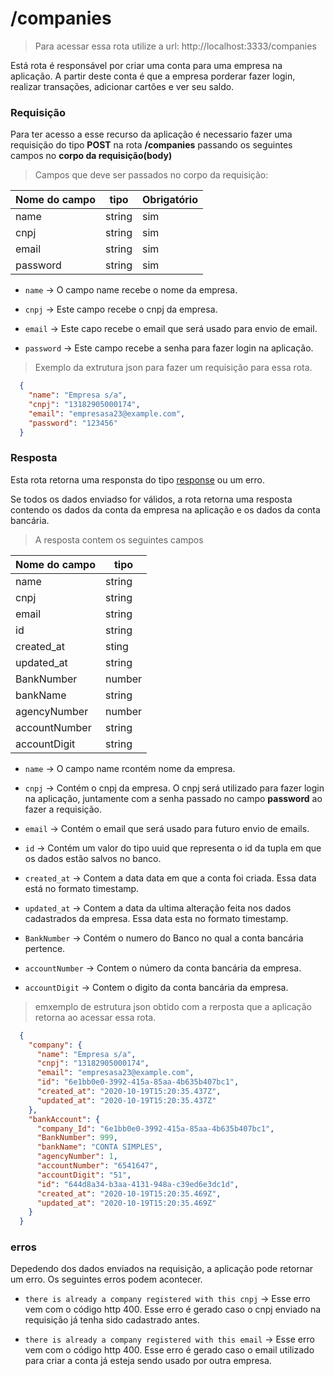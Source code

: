 # /companies

> Para acessar essa rota utilize a url: http://localhost:3333/companies

Está rota é responsável por criar uma conta para uma empresa na aplicação.
A partir deste conta é que a empresa porderar fazer login, realizar transações, adicionar cartões e ver seu saldo.

### Requisição
  Para ter acesso a esse recurso da aplicação é necessario fazer uma requisição do tipo **POST** na rota **/companies** passando os seguintes campos no **corpo da requisição(body)**

> Campos que deve ser passados no corpo da requisição:

  Nome do campo  | tipo   | Obrigatório
  -------  | ------ | -----------
  name     | string |  sim
  cnpj     | string |  sim
  email    | string |  sim
  password | string |  sim

   - ```name``` -> O campo name recebe o nome da empresa.

   - ```cnpj``` -> Este campo recebe o cnpj da empresa.

  - ```email``` -> Este capo recebe o email que será usado para envio de email.

  - ```password``` -> Este campo recebe a senha para fazer login na aplicação.

  > Exemplo da extrutura json para fazer um requisição para essa rota.

  ```json
    {
      "name": "Empresa s/a",
      "cnpj": "13182905000174",
      "email": "empresasa23@example.com",
      "password": "123456"
    }
  ```
### Resposta

Esta rota retorna uma responsta do tipo [response](https://expressjs.com/pt-br/api.html#res) ou um erro.

Se todos os dados enviadso for válidos, a rota retorna uma resposta contendo os dados da conta da empresa na aplicação e os dados da conta bancária.

> A resposta contem os seguintes campos

Nome do campo  | tipo
  -------     | ------ |
  name        | string |
  cnpj        | string |
  email       | string |
  id          | string |
  created_at  | sting  |
  updated_at  | string |
  BankNumber  | number |
  bankName    | string |
  agencyNumber  | number |
  accountNumber | string |
  accountDigit  | string |

   - ```name``` -> O campo name rcontém nome da empresa.

   - ```cnpj``` -> Contém o cnpj da empresa. O cnpj será utilizado para fazer login na aplicação, juntamente com a senha passado no campo **password** ao fazer a requisição.

  - ```email``` -> Contém o email que será usado para futuro envio de emails.
  - ```id``` -> Contém um valor do tipo uuid que representa o id da tupla em que os dados estão salvos no banco.

  - ```created_at``` -> Contem a data data em que a conta foi criada. Essa data está no formato timestamp.

  - ```updated_at``` -> Contem a data da ultima alteração feita nos dados cadastrados da empresa. Essa data esta no formato timestamp.

- ```BankNumber``` -> Contém o numero do Banco no qual a conta bancária pertence.

- ```accountNumber``` -> Contem o número da conta bancária da empresa.

- ```accountDigit``` -> Contem o digito da conta bancária da empresa.

> emxemplo de  estrutura json obtido com a rerposta que a aplicação retorna ao acessar essa rota.

```json
  {
    "company": {
      "name": "Empresa s/a",
      "cnpj": "13182905000174",
      "email": "empresasa23@example.com",
      "id": "6e1bb0e0-3992-415a-85aa-4b635b407bc1",
      "created_at": "2020-10-19T15:20:35.437Z",
      "updated_at": "2020-10-19T15:20:35.437Z"
    },
    "bankAccount": {
      "company_Id": "6e1bb0e0-3992-415a-85aa-4b635b407bc1",
      "BankNumber": 999,
      "bankName": "CONTA SIMPLES",
      "agencyNumber": 1,
      "accountNumber": "6541647",
      "accountDigit": "51",
      "id": "644d8a34-b3aa-4131-948a-c39ed6e3dc1d",
      "created_at": "2020-10-19T15:20:35.469Z",
      "updated_at": "2020-10-19T15:20:35.469Z"
    }
  }
```
### erros

Depedendo dos dados enviados na requisição, a aplicação pode retornar um erro. Os seguintes erros podem acontecer.

- ```there is already a company registered with this cnpj``` -> Esse erro vem com o código http 400. Esse erro é gerado caso o cnpj enviado na requisição já tenha sido cadastrado antes.

- ```there is already a company registered with this email``` -> Esse erro vem com o código http 400. Esse erro é gerado caso o email utilizado para criar a conta já esteja sendo usado por outra empresa.
